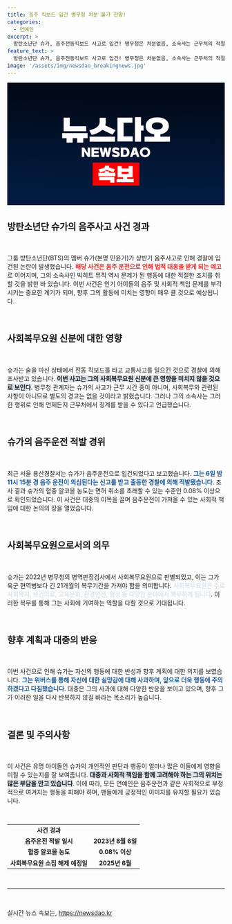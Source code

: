 ```yaml
---
title: 음주 킥보드 입건 병무청 처분 불가 전망!
categories:
  - 연예인
excerpt: >
  방탄소년단 슈가, 음주전동킥보드 사고로 입건! 병무청은 처분없음, 소속사는 근무처의 적절한 조치를 예고. 슈가는 팬들에게 진심 어린 사과와 함께 향후 경각심을 다짐했다. 클릭해서 더 알아보세요!
feature_text: >
  방탄소년단 슈가, 음주전동킥보드 사고로 입건! 병무청은 처분없음, 소속사는 근무처의 적절한 조치를 예고. 슈가는 팬들에게 진심 어린 사과와 함께 향후 경각심을 다짐했다. 클릭해서 더 알아보세요!
image: '/assets/img/newsdao_breakingnews.jpg'
---
```


<p><img src="/assets/img/newsdao_breakingnews.jpg" alt="implanttips 속보" /></p>

<h2 data-ke-size="size26">방탄소년단 슈가의 음주사고 사건 경과</h2>

<p data-ke-size="size16">&nbsp;</p>

<p>그룹 방탄소년단(BTS)의 멤버 슈가(본명 민윤기)가 상반기 음주사고로 인해 경찰에 입건된 논란이 발생했습니다. <b><span style="color: #ee2323;">해당 사건은 음주 운전으로 인해 법적 대응을 받게 되는 예고</span></b>로 이어지며, 그의 소속사인 빅히트 뮤직 역시 문제가 된 행동에 대한 적절한 조치를 취할 것을 밝힌 바 있습니다. 이번 사건은 인기 아이돌의 음주 및 사회적 책임 문제를 부각시키는 중요한 계기가 되며, 향후 그의 활동에 미치는 영향이 매우 클 것으로 예상됩니다.</p>

<p data-ke-size="size16">&nbsp;</p>

<h2 data-ke-size="size26">사회복무요원 신분에 대한 영향</h2>

<p data-ke-size="size16">&nbsp;</p>

<p>슈가는 술을 마신 상태에서 전동 킥보드를 타고 교통사고를 일으킨 것으로 경찰에 의해 조사받고 있습니다. <b><span style="background-color: #21538527;">이번 사고는 그의 사회복무요원 신분에 큰 영향을 미치지 않을 것으로 보인다</span></b>. 병무청 관계자는 슈가의 사고가 근무 시간 중이 아니며, 사회복무와 관련된 사항이 아니므로 별도의 경고는 없을 것이라고 밝혔습니다. 그러나 그의 소속사는 그러한 행위로 인해 언제든지 근무처에서 징계를 받을 수 있다고 언급했습니다.</p>

<p data-ke-size="size16">&nbsp;</p>

<h2 data-ke-size="size26">슈가의 음주운전 적발 경위</h2>

<p data-ke-size="size16">&nbsp;</p>

<p>최근 서울 용산경찰서는 슈가가 음주운전으로 입건되었다고 보고했습니다. <b><span style="color: #1a5490;">그는 6일 밤 11시 15분 경 음주 운전이 의심된다는 신고를 받고 출동한 경찰에 의해 적발됐습니다</span></b>. 조사 결과 슈가의 혈중 알코올 농도는 면허 취소를 초래할 수 있는 수준인 0.08% 이상으로 확인되었습니다. 이 사건은 대중의 이목을 끌며 음주운전이 가져올 수 있는 사회적 책임에 대한 논의의 장을 열었습니다.</p>

<p data-ke-size="size16">&nbsp;</p>

<h2 data-ke-size="size26">사회복무요원으로서의 의무</h2>

<p data-ke-size="size16">&nbsp;</p>

<p>슈가는 2022년 병무청의 병역판정검사에서 사회복무요원으로 판별되었고, 이는 그가 육군 현역병보다 긴 21개월의 복무기간을 가져야 함을 의미합니다. <b><span style="color: #21538527;">사회복무요원은 주로 사회복지, 보건의료, 교육문화, 환경안전, 행정 등 다양한 분야에서 복무하게 됩니다</span></b>. 이러한 복무를 통해 그는 사회에 기여하는 역할을 다할 것으로 기대됩니다.</p>

<p data-ke-size="size16">&nbsp;</p>

<h2 data-ke-size="size26">향후 계획과 대중의 반응</h2>

<p data-ke-size="size16">&nbsp;</p>

<p>이번 사건으로 인해 슈가는 자신의 행동에 대한 반성과 향후 계획에 대한 의지를 보였습니다. <b><span style="color: #1a5490;">그는 위버스를 통해 자신에 대한 실망감에 대해 사과하며, 앞으로 더욱 행동에 주의하겠다고 다짐했습니다</span></b>. 대중은 그의 사과에 대해 다양한 반응을 보이고 있으며, 향후 그가 이러한 일을 다시 반복하지 않길 바라는 목소리가 높습니다.</p>

<p data-ke-size="size16">&nbsp;</p>

<h2 data-ke-size="size26">결론 및 주의사항</h2>

<p data-ke-size="size16">&nbsp;</p>

<p>이 사건은 유명 아이돌인 슈가의 개인적인 판단과 행동이 얼마나 많은 이들에게 영향을 미칠 수 있는지를 잘 보여줍니다. <b><span style="background-color: #21538527;">대중과 사회적 책임을 함께 고려해야 하는 그의 위치는 많은 부담을 안고 있습니다</span></b>. 이에 따라, 모든 연예인은 음주운전과 같은 사회적으로 부정적으로 여겨지는 행동을 피해야 하며, 팬들에게 긍정적인 이미지를 유지할 필요가 있습니다. </p>

<p data-ke-size="size16">&nbsp;</p>

<table>
<tr>
<td style="text-align: center; height: 17px;"><b>사건 경과</b></td>
</tr>
<tr>
<td style="text-align: center; height: 17px;"><b>음주운전 적발 일시</b></td>
<td style="text-align: center; height: 17px;"><b>2023년 8월 6일</b></td>
</tr>
<tr>
<td style="text-align: center; height: 17px;"><b>혈중 알코올 농도</b></td>
<td style="text-align: center; height: 17px;"><b>0.08% 이상</b></td>
</tr>
<tr>
<td style="text-align: center; height: 17px;"><b>사회복무요원 소집 해제 예정일</b></td>
<td style="text-align: center; height: 17px;"><b>2025년 6월</b></td>
</tr>
</table>

<p data-ke-size="size16">&nbsp;</p>

<hr />

<p data-ke-size="size16">&nbsp;</p>
실시간 뉴스 속보는, <a href="https://newsdao.kr" rel="dofollow">https://newsdao.kr</a>


